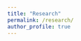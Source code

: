 ```yaml
---
title: "Research"
permalink: /research/
author_profile: true
---
```

<!-- 
## Part of Recent Works
(\* stands for equal contribution and authors are listed alphabetically)

1. Xingchen Xu, Stephanie Lee, Yong Tan, "Algorithmic Collusion or Competition."
    - *Preliminary version appears in WDS 2023 (Phoenix), BizAI 2025 (UTD), POMS 2025 (Atlanta).*

2. Jin Liu\*, Xingchen Xu\*, Xi Nan, Yongjun Li, Yong Tan, "Generate the Future of Work through AI."
    - *WITS Best Paper Runner Up, 2023.*    
    - *Preliminary version appears in Biz&GenAI 2023 (Wharton@San Francisco), WDS 2023 (Phoenix), AIMLBA 2023 (Temple@Philadelphia), WITS 2023 (Hyderabad, India), AI&Workplace 2024 (Wharton Online), CMIC 2024 (Zhengzhou, China), INFORMS 2024 (Seattle), CIST 2024 (Seattle), POMS 2025 (Atlanta).*

3. Lijia Ma, Xingchen Xu, Yumei He, Yong Tan, "Learning to Adopt Generative AI."
    - *Preliminary version appears in Biz&GenAI 2024 (Wharton@San Francisco), INFORMS 2024 (Seattle), CIST 2024 (Seattle), AIMLBA 2024 (Yale@New Haven), POMS 2025 (Atlanta).*

4. Moxin Team, "7B Fully Open Source Moxin-LLM -- From Pretraining to GRPO-based Reinforcement Learning Enhancement."
    - *Preliminary version appears in ICLR 2025 SCI-FM (Singapore).*

9. Xingchen Xu, Qili Wang, Yizhi Liu, Liangfei Qiu, "Social Audience Size as a Reference Point: Evidence from a Field Experiment."
    - *Preliminary version appears in POMS 2022 (Virtual), CIST 2022 (Indianapolis), BBTC 2023 (Miami).*

Uttara M. Ananthakrishnan, Xingchen Xu, Maria Mitkina, Yong Tan, "Political Consumerism and the Emergence of Rare Information on User-Generated Content Platforms."

11. Yumei He, Xingchen Xu, Ni Huang, Yili Hong, De Liu, "Enhancing User Privacy Through Ephemeral Sharing Design: Experimental Evidence from Online Dating."
    - *ICIS Best Paper in IS Design, Development and Project Management, 2021.*
    - *Preliminary version appears in CODE 2020 (MIT@Boston), WISE 2020 (Virtual), HCISS 2021 (Virtual), DSI 2021 (Atlanta), CSWIM 2021 (Virtual), ICIS 2021 (Austin).*
-->
